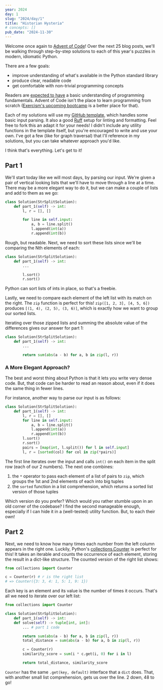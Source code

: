 ```yaml
---
year: 2024
day: 1
slug: "2024/day/1"
title: "Historian Hysteria"
# concepts: []
pub_date: "2024-11-30"
---
```


Welcome once again to [Advent of Code](https://adventofcode.com/)! Over the next 25 blog posts, we'll be walking through step-by-step solutions to each of this year's puzzles in modern, idiomatic Python.

There are a few goals:

- improve understanding of what's available in the Python standard library
- produce clear, readable code
- get comfortable with non-trivial programming concepts

Readers are [expected to have](https://advent-of-code.xavd.id/#audience) a basic understanding of programming fundamentals. Advent of Code isn't the place to learn programming from scratch ([Exercism's upcoming bootcamp](https://bootcamp.exercism.org/) is a better place for that).

Each of my solutions will use my [GitHub template](https://github.com/xavdid/advent-of-code-python-template), which handles some basic input parsing. It also a good [Ruff](https://docs.astral.sh/ruff/) setup for linting and formatting. Feel free to fork this an adapt it for your needs! I didn't include any utility functions in the template itself, but you're encouraged to write and use your own. I've got a few (like for graph traversal) that I'll reference in my solutions, but you can take whatever approach you'd like.

I think that's everything. Let's get to it!

## Part 1

We'll start today like we will most days, by parsing our input. We're given a pair of vertical looking lists that we'll have to move through a line at a time. There may be a more elegant way to do it, but we can make a couple of lists and add to them as we go:

```py
class Solution(StrSplitSolution):
    def part_1(self) -> int:
        l, r = [], []

        for line in self.input:
            a, b = line.split()
            l.append(int(a))
            r.append(int(b))
```

Rough, but readable. Next, we need to sort these lists since we'll be comparing the Nth elements of each:

```py
class Solution(StrSplitSolution):
    def part_1(self) -> int:
        ...

        l.sort()
        r.sort()
```

Python can sort lists of ints in place, so that's a freebie.

Lastly, we need to compare each element of the left list with its match on the right. The `zip` function is perfect for this! `zip([1, 2, 3], [4, 5, 6])` produces `[(1, 4), (2, 5), (3, 6)]`, which is exactly how we want to group our sorted lists.

Iterating over those zipped lists and summing the absolute value of the differences gives our answer for part 1:

```py
class Solution(StrSplitSolution):
    def part_1(self) -> int:
        ...

        return sum(abs(a - b) for a, b in zip(l, r))
```

### A More Elegant Approach?

The best and worst thing about Python is that it lets you write very dense code. But, that code can be harder to read an reason about, even if it does the same thing in fewer lines.

For instance, another way to parse our input is as follows:

```py rem={3-9} ins={10-11}
class Solution(StrSplitSolution):
    def part_1(self) -> int:
        l, r = [], []
        for line in self.input:
            a, b = line.split()
            l.append(int(a))
            r.append(int(b))
        l.sort()
        r.sort()
        pairs = [map(int, l.split()) for l in self.input]
        l, r = [sorted(col) for col in zip(*pairs)]
```

The first line iterates over the input and calls `int()` on each item in the split row (each of our 2 numbers). The next one combines:

1. the `*` operator to pass each element of a list of pairs to `zip`, which groups the 1st and 2nd elements of each into big tuples
2. the `sorted` function in a list comprehension, which returns a sorted list version of those tuples

Which version do you prefer? Which would you rather stumble upon in an old corner of the codebase? I find the second manageable enough, especially if I can hide it in a (well-tested) utility function. But, to each their own!

## Part 2

Next, we need to know how many times each number from the left column appears in the right one. Luckily, Python's [collections.Counter](https://docs.python.org/3/library/collections.html#collections.Counter) is perfect for this! It takes an iterable and counts the occurrence of each element, storing the result in a dict-like structure. The counted version of the right list shows:

```py
from collections import Counter

c = Counter(r) # r is the right list
# => Counter({3: 3, 4: 1, 5: 1, 9: 1})
```

Each key is an element and its value is the number of times it occurs. That's all we need to iterate over our left list:

```py rem={4,8} ins={1,5,9,11-12,14}
from collections import Counter

class Solution(StrSplitSolution):
    def part_1(self) -> int:
    def solve(self) -> tuple[int, int]:
        ... # part 1 code

        return sum(abs(a - b) for a, b in zip(l, r))
        total_distance = sum(abs(a - b) for a, b in zip(l, r))

        c = Counter(r)
        similarity_score = sum(i * c.get(i, 0) for i in l)

        return total_distance, similarity_score
```

`Counter` has the same `.get(key, default)` interface that a `dict` does. That, with another small list comprehension, gets us over the line. 2 down, 48 to go!
